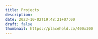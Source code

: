 ```yaml
---
title: Projects
description:
date: 2023-10-02T19:48:21+07:00
draft: false
thumbnail: https://placehold.co/400x300
---
```


